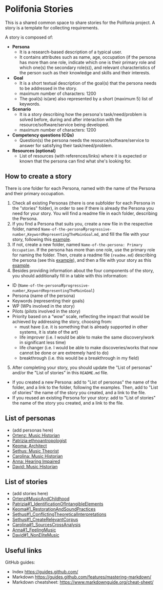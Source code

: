 # Polifonia Stories

This is a shared common space to share stories for the Polifonia project. A story is a template for collecting requirements.

A story is composed of:
- **Persona**
    - It is a research-based description of a typical user.
    - It contains attributes such as name, age, occupation (if the persona has more than one role, indicate which one is their primary role and which one(s) the secondary role(s)), and relevant characteristics of the person such as their knowledge and skills and their interests.
-  **Goal**
    - It is a short textual description of the goal(s) that the persona needs to be addressed in the story.
    - maximum number of characters: 1200
    - The goal(s) is(are) also represented by a short (maximum 5) list of keywords.
- **Scenario**
    - It is a story describing how the persona's task/need/problem is solved before, during and after interaction with the resource/software/service being developed.
    - maximum number of characters: 1200
- **Competency questions (CQs)**
    - Question(s) the persona needs the resource/software/service to answer for satisfying their task/need/problem.
-  **Resources (optional)**
    - List of resources (with references/links) where it is expected or known that the persona can find what she's looking for.

## How to create a story

There is one folder for each Persona, named with the name of the Persona and their primary occupation.

1. Check all existing Personas (there is one subfolder for each Persona in the "stories" folder), in order to see if there is already the Persona you need for your story. You will find a readme file in each folder, describing the Persona.
2. If you find a Persona that suits you, create a new file in the respective folder, named ``Name-of-the-persona``#``progressive-number``_``KeywordRepresentingTheMainGoal``.``md``, and fill the file with your story, following this [example](https://github.com/polifonia-project/stories/blob/main/Sethus:%20Music%20Theorist/Sethus%231_ConflictingTheoreticalInterpretations.md).
3. If not, create a new folder, named ``Name-of-the-persona: Primary Occupation``. If the persona has more than one role, use the primary role for naming the folder. Then, create a readme file (``readme.md``) describing the persona (see this [example]( https://github.com/polifonia-project/stories/blob/main/Sethus:%20Music%20Theorist/readme.md)), and then a file with your story as this [example](https://github.com/polifonia-project/stories/blob/main/Sethus:%20Music%20Theorist/Sethus%231_ConflictingTheoreticalInterpretations.md).
4. Besides providing information about the four components of the story, you should additionally fill in a table with this information:
- ID (``Name-of-the-persona``#``progressive-number``_``KeywordRepresentingTheMainGoal``)
- Persona (name of the persona)
- Keywords (representing their goals)
- WP (WPs involved in the story)
- Pilots (pilots involved in the story)
- Priority based on a “wow” scale, reflecting the impact that would be achieved by addressing the story, choosing from:
    - must have (i.e. it is something that is already supported in other systems, it is state of the art)
    - life improver (i.e. I would be able to make the same discovery/work in significant less time)
    - life changer (i.e. I would be able to make discoveries/works that now cannot be done or are extremely hard to do)
    - breakthrough (i.e. this would be a breakthrough in my field)
5. After completing your story, you should update the "List of personas" and/or the "List of stories" in this ``README.md`` file.
- If you created a new Persona: add to "List of personas" the name of the folder, and a link to the folder, following the examples. Then, add to "List of stories" the name of the story you created, and a link to the file.
- If you reused an existing Persona for your story: add to "List of stories" the name of the story you created, and a link to the file.

## List of personas

- (add personas here)
- [Ortenz: Music Historian](https://github.com/polifonia-project/stories/tree/main/Ortenz:%20Music%20Historian)
- [Patrizia:ethnoantropologist](https://github.com/polifonia-project/stories/tree/main/Patrizia:ethnoantrhropologist)
- [Keoma: Architect](https://github.com/polifonia-project/stories/tree/main/Keoma:%20Architect)
- [Sethus: Music Theorist](https://github.com/polifonia-project/stories/tree/main/Sethus:%20Music%20Theorist)
- [Carolina: Music Historian](https://github.com/polifonia-project/stories/blob/main/Carolina:%20Music%20Historian)
- [Anna: Hearing Impaired](https://github.com/polifonia-project/stories/tree/main/anna:hearing-impaired)
- [David: Music Historian](https://github.com/polifonia-project/stories/tree/main/David:Music-Historian)

## List of stories

- (add stories here)
- [Ortenz#MusicAndChildhood](https://github.com/polifonia-project/stories/blob/main/Ortenz:%20Music%20Historian/Ortenz%23MusicAndChildhood.md)
- [Patrizia#1_IdentificationOfIntangibleElements](https://github.com/polifonia-project/stories/blob/main/Patrizia:ethnoantrhropologist/Patrizia%231_IdentificationOfIntangibleElements.md)
- [Keoma#1_RestorationAndSoundPractices](https://github.com/polifonia-project/stories/blob/main/Keoma:%20Architect/Keoma%231_RestorationAndSoundPractices.md)
- [Sethus#1_ConflictingTheoreticalInterpretations](https://github.com/polifonia-project/stories/blob/main/Sethus:%20Music%20Theorist/Sethus%231_ConflictingTheoreticalInterpretations.md)
- [Sethus#1_CreateRelevantCorpus](https://github.com/polifonia-project/stories/blob/main/Sethus:%20Music%20Theorist/CreateRelevantCorpus.md)
- [Carolina#1_SourcesCrossAnalysis](https://github.com/polifonia-project/stories/blob/main/Carolina:%20Music%20Historian/Carolina%231_SourcesCrossAnalysis.md)
- [Anna#1_FeelingMusic](https://github.com/polifonia-project/stories/blob/main/anna:hearing-impaired/Anna%231_hearingMusic.md)
- [David#1_NonEliteMusic](https://github.com/polifonia-project/stories/blob/main/David:Music-Historian/David#1_musichistorian.md)


## Useful links

GitHub guides:
- Index https://guides.github.com/
- Markdown https://guides.github.com/features/mastering-markdown/
- Markdown cheatsheet: https://www.markdownguide.org/cheat-sheet/
